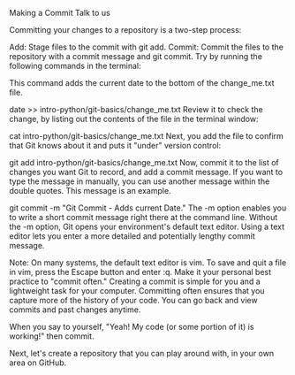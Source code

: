 Making a Commit
Talk to us

Committing your changes to a repository is a two-step process:

Add: Stage files to the commit with git add.
Commit: Commit the files to the repository with a commit message and git commit.
Try by running the following commands in the terminal:

This command adds the current date to the bottom of the change_me.txt file.


date >> intro-python/git-basics/change_me.txt
Review it to check the change, by listing out the contents of the file in the terminal window:


cat intro-python/git-basics/change_me.txt
Next, you add the file to confirm that Git knows about it and puts it "under" version control:


git add intro-python/git-basics/change_me.txt
Now, commit it to the list of changes you want Git to record, and add a commit message. If you want to type the message in manually, you can use another message within the double quotes. This message is an example.


git commit -m "Git Commit - Adds current Date."
The -m option enables you to write a short commit message right there at the command line. Without the -m option, Git opens your environment's default text editor. Using a text editor lets you enter a more detailed and potentially lengthy commit message.

Note: On many systems, the default text editor is vim. To save and quit a file in vim, press the Escape button and enter :q.
Make it your personal best practice to "commit often." Creating a commit is simple for you and a lightweight task for your computer. Committing often ensures that you capture more of the history of your code. You can go back and view commits and past changes anytime.

When you say to yourself, "Yeah! My code (or some portion of it) is working!" then commit.

Next, let's create a repository that you can play around with, in your own area on GitHub.